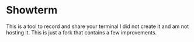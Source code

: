 # Showterm
This is a tool to record and share your terminal
I did not create it and am not hosting it. This is just a fork that contains a few improvements. 
